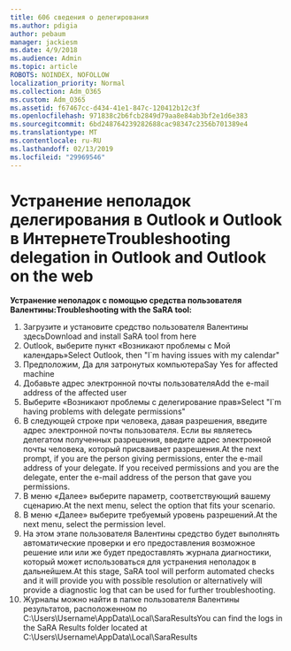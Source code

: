 ```yaml
---
title: 606 сведения о делегирования
ms.author: pdigia
author: pebaum
manager: jackiesm
ms.date: 4/9/2018
ms.audience: Admin
ms.topic: article
ROBOTS: NOINDEX, NOFOLLOW
localization_priority: Normal
ms.collection: Adm_O365
ms.custom: Adm_O365
ms.assetid: f67467cc-d434-41e1-847c-120412b12c3f
ms.openlocfilehash: 971838c2b6fcb2849d79aa8e84ab3bf2e1d6e383
ms.sourcegitcommit: 6bd248764239282688cac98347c2356b701389e4
ms.translationtype: MT
ms.contentlocale: ru-RU
ms.lasthandoff: 02/13/2019
ms.locfileid: "29969546"
---
```

# <a name="troubleshooting-delegation-in-outlook-and-outlook-on-the-web"></a><span data-ttu-id="d7ec5-102">Устранение неполадок делегирования в Outlook и Outlook в Интернете</span><span class="sxs-lookup"><span data-stu-id="d7ec5-102">Troubleshooting delegation in Outlook and Outlook on the web</span></span>

<span data-ttu-id="d7ec5-103">**Устранение неполадок с помощью средства пользователя Валентины:**</span><span class="sxs-lookup"><span data-stu-id="d7ec5-103">**Troubleshooting with the SaRA tool:**</span></span>

1. <span data-ttu-id="d7ec5-104">Загрузите и установите средство пользователя Валентины здесь</span><span class="sxs-lookup"><span data-stu-id="d7ec5-104">Download and install SaRA tool from here</span></span>
1. <span data-ttu-id="d7ec5-105">Outlook, выберите пункт «Возникают проблемы с Мой календарь»</span><span class="sxs-lookup"><span data-stu-id="d7ec5-105">Select Outlook, then "I\`m having issues with my calendar"</span></span>
1. <span data-ttu-id="d7ec5-106">Предположим, Да для затронутых компьютера</span><span class="sxs-lookup"><span data-stu-id="d7ec5-106">Say Yes for affected machine</span></span>
1. <span data-ttu-id="d7ec5-107">Добавьте адрес электронной почты пользователя</span><span class="sxs-lookup"><span data-stu-id="d7ec5-107">Add the e-mail address of the affected user</span></span>
1. <span data-ttu-id="d7ec5-108">Выберите «Возникают проблемы с делегирование прав»</span><span class="sxs-lookup"><span data-stu-id="d7ec5-108">Select "I\`m having problems with delegate permissions"</span></span>
1. <span data-ttu-id="d7ec5-p101">В следующей строке при человека, давая разрешения, введите адрес электронной почты пользователя. Если вы являетесь делегатом полученных разрешения, введите адрес электронной почты человека, который присваивает разрешения.</span><span class="sxs-lookup"><span data-stu-id="d7ec5-p101">At the next prompt, if you are the person giving permissions, enter the e-mail address of your delegate. If you received permissions and you are the delegate, enter the e-mail address of the person that gave you permissions.</span></span>
1. <span data-ttu-id="d7ec5-111">В меню «Далее» выберите параметр, соответствующий вашему сценарию.</span><span class="sxs-lookup"><span data-stu-id="d7ec5-111">At the next menu, select the option that fits your scenario.</span></span> 
1. <span data-ttu-id="d7ec5-112">В меню «Далее» выберите требуемый уровень разрешений.</span><span class="sxs-lookup"><span data-stu-id="d7ec5-112">At the next menu, select the permission level.</span></span>
1. <span data-ttu-id="d7ec5-113">На этом этапе пользователя Валентины средство будет выполнять автоматические проверки и его предоставления возможное решение или или же будет предоставлять журнала диагностики, который может использоваться для устранения неполадок в дальнейшем.</span><span class="sxs-lookup"><span data-stu-id="d7ec5-113">At this stage, SaRA tool will perform automated checks and it will provide you with possible resolution or alternatively will provide a diagnostic log that can be used for further troubleshooting.</span></span>
1. <span data-ttu-id="d7ec5-114">Журналы можно найти в папке пользователя Валентины результатов, расположенном по C:\Users\Username\AppData\Local\SaraResults</span><span class="sxs-lookup"><span data-stu-id="d7ec5-114">You can find the logs in the SaRA Results folder located at C:\Users\Username\AppData\Local\SaraResults</span></span>